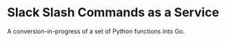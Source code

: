 # Slack Slash Commands as a Service

A conversion-in-progress of a set of Python functions into Go.
